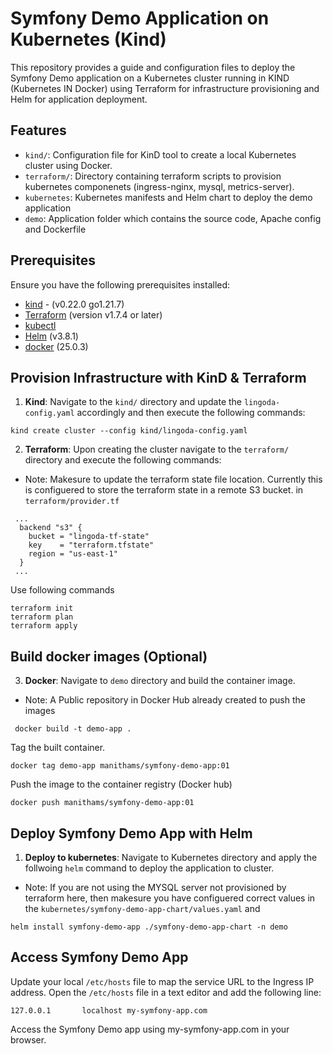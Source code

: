# Symfony Demo Application on Kubernetes (Kind)

This repository provides a guide and configuration files to deploy the Symfony Demo application on a Kubernetes cluster running in KIND (Kubernetes IN Docker) using Terraform for infrastructure provisioning and Helm for application deployment.

## Features
- `kind/`: Configuration file for KinD tool to create a  local Kubernetes cluster using Docker.
- `terraform/`: Directory containing terraform scripts to provision kubernetes componenets (ingress-nginx, mysql, metrics-server).
- `kubernetes`: Kubernetes manifests and Helm chart to deploy the demo application
- `demo`: Application folder which contains the source code, Apache config and Dockerfile

## Prerequisites
Ensure you have the following prerequisites installed:
- [kind](https://kind.sigs.k8s.io/docs/user/quick-start/#installation) - (v0.22.0 go1.21.7)
- [Terraform](https://developer.hashicorp.com/terraform/install?product_intent=terraform) (version v1.7.4 or later)
- [kubectl](https://kubernetes.io/docs/tasks/tools/)
- [Helm](https://helm.sh/docs/helm/helm_install/) (v3.8.1)
- [docker](https://docs.docker.com/engine/install/) (25.0.3)

## Provision Infrastructure with KinD & Terraform
1. **Kind**: Navigate to the `kind/` directory and update the `lingoda-config.yaml` accordingly and then execute the following commands:
``````
kind create cluster --config kind/lingoda-config.yaml
``````
2. **Terraform**: Upon creating the cluster navigate to the `terraform/` directory and execute the following commands:
- Note: Makesure to update the terraform state file location. Currently this is configuered to store the terraform state in a remote S3 bucket.
in `terraform/provider.tf`
````
 ...
  backend "s3" {
    bucket = "lingoda-tf-state"
    key    = "terraform.tfstate"
    region = "us-east-1"
  }
 ...
```` 
Use following commands 
```
terraform init
terraform plan
terraform apply   
```
## Build docker images (Optional)
3. **Docker**: Navigate to `demo` directory and build the container image.
- Note: A Public repository in Docker Hub already created to push the images 
```
 docker build -t demo-app .
```
Tag the built container.
```
docker tag demo-app manithams/symfony-demo-app:01
```
Push the image to the container registry (Docker hub)
```
docker push manithams/symfony-demo-app:01
```
## Deploy Symfony Demo App with Helm
1. **Deploy to kubernetes**: Navigate to Kubernetes directory and apply the follwoing `helm` command to deploy the application to cluster.
- Note: If you are not using the MYSQL server not provisioned by terraform here, then makesure you have configuered correct values in the `kubernetes/symfony-demo-app-chart/values.yaml` and 
```
helm install symfony-demo-app ./symfony-demo-app-chart -n demo
```
## Access Symfony Demo App
Update your local `/etc/hosts` file to map the service URL to the Ingress IP address. Open the `/etc/hosts` file in a text editor and add the following line:
```
127.0.0.1       localhost my-symfony-app.com
```
Access the Symfony Demo app using my-symfony-app.com in your browser.

